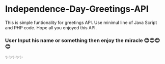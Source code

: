 # Independence-Day-Greetings-API
This is simple funtionality for greetings API. Use minimul line of Java Script and PHP code. Hope all you enjoyed this API.

### User Input his name or something then enjoy the miracle 😊😊😊😊
✨✨✨✨✨
